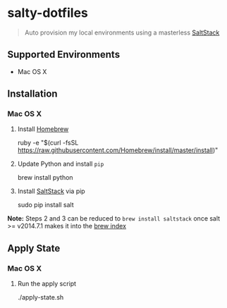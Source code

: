 # salty-dotfiles

> Auto provision my local environments using a masterless [SaltStack](http://docs.saltstack.com/en/latest/)

## Supported Environments

- Mac OS X

## Installation

### Mac OS X

1. Install [Homebrew](http://brew.sh/)

    ruby -e "$(curl -fsSL https://raw.githubusercontent.com/Homebrew/install/master/install)"

2. Update Python and install `pip`

    brew install python

3. Install [SaltStack](http://docs.saltstack.com/en/latest/) via pip

    sudo pip install salt

**Note:** Steps 2 and 3 can be reduced to `brew install saltstack` once
salt >= v2014.7.1 makes it into the
[brew index](http://braumeister.org/formula/saltstack)

## Apply State

### Mac OS X

1. Run the apply script

    ./apply-state.sh
